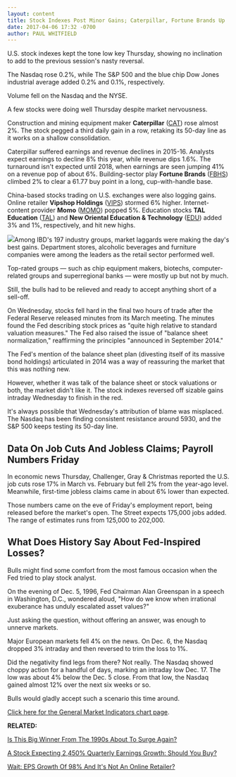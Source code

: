 ```yaml
---
layout: content
title: Stock Indexes Post Minor Gains; Caterpillar, Fortune Brands Up
date: 2017-04-06 17:32 -0700
author: PAUL WHITFIELD
---
```








U.S. stock indexes kept the tone low key Thursday, showing no inclination to add to the previous session's nasty reversal.


The Nasdaq rose 0.2%, while The S&P 500 and the blue chip Dow Jones industrial average added 0.2% and 0.1%, respectively.


Volume fell on the Nasdaq and the NYSE.


A few stocks were doing well Thursday despite market nervousness.


Construction and mining equipment maker **Caterpillar** ([CAT](https://research.investors.com/quote.aspx?symbol=CAT)) rose almost 2%. The stock pegged a third daily gain in a row, retaking its 50-day line as it works on a shallow consolidation.


Caterpillar suffered earnings and revenue declines in 2015-16. Analysts expect earnings to decline 8% this year, while revenue dips 1.6%. The turnaround isn't expected until 2018, when earnings are seen jumping 41% on a revenue pop of about 6%.
Building-sector play **Fortune Brands** ([FBHS](https://research.investors.com/quote.aspx?symbol=FBHS)) climbed 2% to clear a 61.77 buy point in a long, cup-with-handle base.


China-based stocks trading on U.S. exchanges were also logging gains. Online retailer **Vipshop Holdings** ([VIPS](https://research.investors.com/quote.aspx?symbol=VIPS)) stormed 6% higher. Internet-content provider **Momo** ([MOMO](https://research.investors.com/quote.aspx?symbol=MOMO)) popped 5%. Education stocks **TAL Education** ([TAL](https://research.investors.com/quote.aspx?symbol=TAL)) and **New Oriental Education & Technology** ([EDU](https://research.investors.com/quote.aspx?symbol=EDU)) added 3% and 1%, respectively, and hit new highs.


![](https://www.investors.com/wp-content/uploads/2017/04/MP040617-245x300.png)Among IBD's 197 industry groups, market laggards were making the day's best gains. Department stores, alcoholic beverages and furniture companies were among the leaders as the retail sector performed well.


Top-rated groups — such as chip equipment makers, biotechs, computer-related groups and superregional banks — were mostly up but not by much.


Still, the bulls had to be relieved and ready to accept anything short of a sell-off.


On Wednesday, stocks fell hard in the final two hours of trade after the Federal Reserve released minutes from its March meeting. The minutes found the Fed describing stock prices as "quite high relative to standard valuation measures." The Fed also raised the issue of "balance sheet normalization," reaffirming the principles "announced in September 2014."


The Fed's mention of the balance sheet plan (divesting itself of its massive bond holdings) articulated in 2014 was a way of reassuring the market that this was nothing new.


However, whether it was talk of the balance sheet or stock valuations or both, the market didn't like it. The stock indexes reversed off sizable gains intraday Wednesday to finish in the red.


It's always possible that Wednesday's attribution of blame was misplaced. The Nasdaq has been finding consistent resistance around 5930, and the S&P 500 keeps testing its 50-day line.


Data On Job Cuts And Jobless Claims; Payroll Numbers Friday
-----------------------------------------------------------


In economic news Thursday, Challenger, Gray & Christmas reported the U.S. job cuts rose 17% in March vs. February but fell 2% from the year-ago level. Meanwhile, first-time jobless claims came in about 6% lower than expected.


Those numbers came on the eve of Friday's employment report, being released before the market's open. The Street expects 175,000 jobs added. The range of estimates runs from 125,000 to 202,000.


What Does History Say About Fed-Inspired Losses?
------------------------------------------------


Bulls might find some comfort from the most famous occasion when the Fed tried to play stock analyst.


On the evening of Dec. 5, 1996, Fed Chairman Alan Greenspan in a speech in Washington, D.C., wondered aloud, "How do we know when irrational exuberance has unduly escalated asset values?"


Just asking the question, without offering an answer, was enough to unnerve markets.


Major European markets fell 4% on the news. On Dec. 6, the Nasdaq dropped 3% intraday and then reversed to trim the loss to 1%.


Did the negativity find legs from there? Not really. The Nasdaq showed choppy action for a handful of days, marking an intraday low Dec. 17. The low was about 4% below the Dec. 5 close. From that low, the Nasdaq gained almost 12% over the next six weeks or so.


Bulls would gladly accept such a scenario this time around.


[Click here for the General Market Indicators chart page](https://www.investors.com/wp-content/uploads/2017/04/IBD0604152511GMI.pdf).


**RELATED:**


[Is This Big Winner From The 1990s About To Surge Again?](https://www.investors.com/ibd-data-stories/dell-technologies-earns-membership-in-95-plus-composite-rating-club/)


[A Stock Expecting 2,450% Quarterly Earnings Growth: Should You Buy?](https://www.investors.com/research/ibd-stock-analysis/trump-spending-plan-could-boost-this-building-stock-with-235-eps-growth/)


[Wait: EPS Growth Of 98% And It's Not An Online Retailer?](https://www.investors.com/stock-lists/stock-spotlight/after-soaring-98-in-2016-can-this-brick-mortar-retailer-still-climb/)




